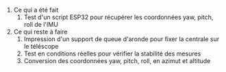 1. Ce qui a été fait
   1. Test d'un script ESP32 pour récupérer les coordonnées yaw, pitch, roll de l'IMU
2. Ce qui reste à faire
   1. Impression d'un support de queue d'aronde pour fixer la centrale sur le téléscope
   2. Test en conditions réelles pour vérifier la stabilité des mesures
   3. Conversion des coordonnées yaw, pitch, roll, en azimut et altitude